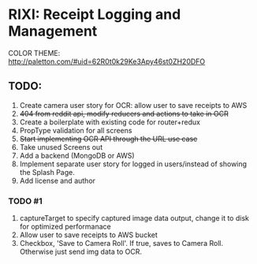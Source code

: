 RIXI: Receipt Logging and Management
======
COLOR THEME: http://paletton.com/#uid=62R0t0k29Ke3Apy46st0ZH20DFO

## TODO:
1. Create camera user story for OCR: allow user to save receipts to AWS
1. ~~404 from reddit api, modify reducers and actions to take in OCR~~
2. Create a boilerplate with existing code for router+redux
3. PropType validation for all screens
4. ~~Start implementing OCR API through the URL use case~~
5. Take unused Screens out
50. Add a backend (MongoDB or AWS)
100. Implement separate user story for logged in users/instead of showing the Splash Page.
100. Add license and author

### TODO #1
1. captureTarget to specify captured image data output, change it to disk for optimized performanace
2. Allow user to save receipts to AWS bucket
3. Checkbox, 'Save to Camera Roll'. If true, saves to Camera Roll. Otherwise just send img data to OCR. 
